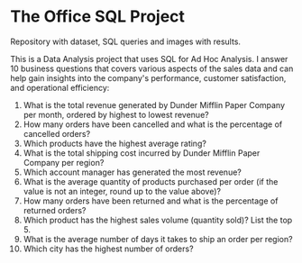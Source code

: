 # The Office SQL Project
Repository with dataset, SQL queries and images with results.

This is a Data Analysis project that uses SQL for Ad Hoc Analysis.
I answer 10 business questions that covers various aspects of the sales data and can help gain insights into the company's performance, customer satisfaction, and operational efficiency:

1. What is the total revenue generated by Dunder Mifflin Paper Company per month, ordered by highest to lowest revenue?
2. How many orders have been cancelled and what is the percentage of cancelled orders?
3. Which products have the highest average rating?
4. What is the total shipping cost incurred by Dunder Mifflin Paper Company per region?
5. Which account manager has generated the most revenue?
6. What is the average quantity of products purchased per order (if the value is not an integer, round up to the value above)?
7. How many orders have been returned and what is the percentage of returned orders?
8. Which product has the highest sales volume (quantity sold)? List the top 5.
9. What is the average number of days it takes to ship an order per region?
10. Which city has the highest number of orders?

